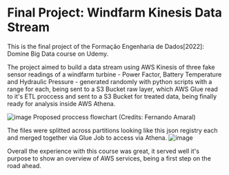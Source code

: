 # Final Project: Windfarm Kinesis Data Stream

This is the final project of the Formação Engenharia de Dados[2022]: Domine Big Data course on Udemy.

The project aimed to build a data stream using AWS Kinesis of three fake sensor readings of a windfarm turbine - Power Factor, Battery Temperature and Hydraulic Pressure - generated randomly with python scripts with a range for each, being sent to a S3 Bucket raw layer, which AWS Glue read to it's ETL proccess and sent to a S3 Bucket for treated data, being finally ready for analysis inside AWS Athena.

![image](https://user-images.githubusercontent.com/103280317/207868753-57697906-b92a-4a3f-83c9-afa8832931b2.png)
Proposed proccess flowchart (Credits: Fernando Amaral)

The files were splitted across partitions looking like this json registry each and merged together via Glue Job to access via Athena.
![image](https://user-images.githubusercontent.com/103280317/208312096-6007dae2-0d0d-4c8f-bf6a-998bb46be6eb.png)



Overall the experience with this course was great, it served well it's purpose to show an overview of AWS services, being a first step on the road ahead.
